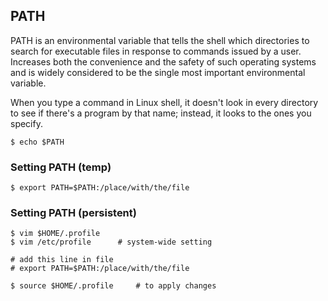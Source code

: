 ## PATH

PATH is an environmental variable that tells the shell which directories to search for executable files in response to commands issued by a user. Increases both the convenience and the safety of such operating systems and is widely considered to be the single most important environmental variable.

When you type a command in Linux shell, it doesn't look in every directory to see if there's a program by that name; instead, it looks to the ones you specify.

```console
$ echo $PATH
```

### Setting PATH (temp)

```console
$ export PATH=$PATH:/place/with/the/file
```

### Setting PATH (persistent)

```console
$ vim $HOME/.profile
$ vim /etc/profile      # system-wide setting

# add this line in file
# export PATH=$PATH:/place/with/the/file

$ source $HOME/.profile     # to apply changes
```

